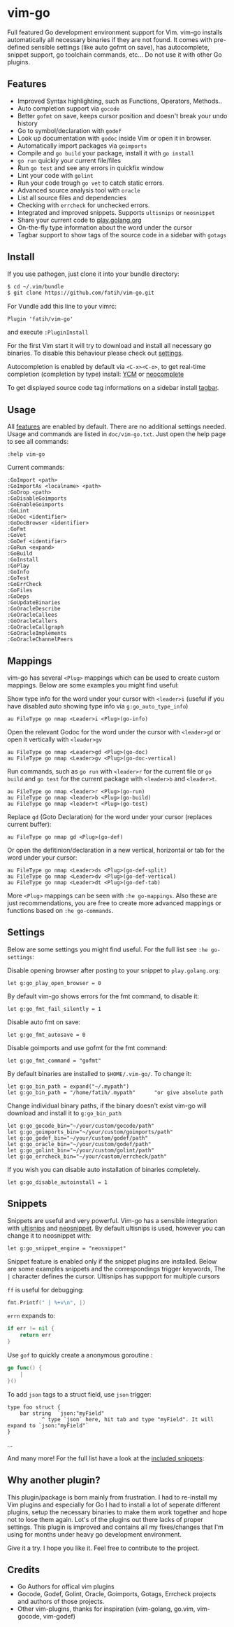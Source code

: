 # vim-go

Full featured Go development environment support for Vim. vim-go installs
automatically all necessary binaries if they are not found. It comes with
pre-defined sensible settings (like auto gofmt on save), has autocomplete,
snippet support, go toolchain commands, etc... Do not use it with other Go
plugins.


## Features

* Improved Syntax highlighting, such as Functions, Operators, Methods..
* Auto completion support via `gocode`
* Better `gofmt` on save, keeps cursor position and doesn't break your undo
  history
* Go to symbol/declaration with `godef`
* Look up documentation with `godoc` inside Vim or open it in browser.
* Automatically import packages via `goimports`
* Compile and `go build` your package, install it with `go install`
* `go run` quickly your current file/files
* Run `go test` and see any errors in quickfix window
* Lint your code with `golint`
* Run your code trough `go vet` to catch static errors.
* Advanced source analysis tool with `oracle`
* List all source files and dependencies
* Checking with `errcheck` for unchecked errors.
* Integrated and improved snippets. Supports `ultisnips` or `neosnippet`
* Share your current code to [play.golang.org](http://play.golang.org)
* On-the-fly type information about the word under the cursor
* Tagbar support to show tags of the source code in a sidebar with `gotags` 

## Install


If you use pathogen, just clone it into your bundle directory:

```bash
$ cd ~/.vim/bundle
$ git clone https://github.com/fatih/vim-go.git
```

For Vundle add this line to your vimrc:

```vimrc
Plugin 'fatih/vim-go'
```
and execute `:PluginInstall`


For the first Vim start it will try to download and install all necessary go
binaries. To disable this behaviour please check out
[settings](#settings).

Autocompletion is enabled by default via `<C-x><C-o>`, to get real-time
completion (completion by type) install:
[YCM](https://github.com/Valloric/YouCompleteMe) or
[neocomplete](https://github.com/Shougo/neocomplete.vim)

To get displayed source code tag informations on a sidebar install
[tagbar](https://github.com/majutsushi/tagbar).

## Usage

All [features](#features) are enabled by default. There are no additional
settings needed.  Usage and commands are listed in `doc/vim-go.txt`. Just open
the help page to see all commands:

    :help vim-go

Current commands:

```vimrc
:GoImport <path>
:GoImportAs <localname> <path>
:GoDrop <path>
:GoDisableGoimports
:GoEnableGoimports
:GoLint
:GoDoc <identifier>
:GoDocBrowser <identifier>
:GoFmt
:GoVet
:GoDef <identifier>
:GoRun <expand>
:GoBuild
:GoInstall
:GoPlay
:GoInfo
:GoTest
:GoErrCheck
:GoFiles
:GoDeps
:GoUpdateBinaries
:GoOracleDescribe
:GoOracleCallees
:GoOracleCallers
:GoOracleCallgraph
:GoOracleImplements
:GoOracleChannelPeers
```

## Mappings

vim-go has several `<Plug>` mappings which can be used to create custom
mappings. Below are some examples you might find useful:

Show type info for the word under your cursor with `<leader>i` (useful if you
have disabled auto showing type info via `g:go_auto_type_info`)

```vim
au FileType go nmap <Leader>i <Plug>(go-info)
```

Open the relevant Godoc for the word under the cursor with `<leader>gd` or open
it vertically with `<leader>gv`

```vim
au FileType go nmap <Leader>gd <Plug>(go-doc)
au FileType go nmap <Leader>gv <Plug>(go-doc-vertical)
```

Run commands, such as  `go run` with `<leader>r` for the current file or `go build` and `go test` for
the current package with `<leader>b` and `<leader>t`.

```vim
au FileType go nmap <leader>r <Plug>(go-run)
au FileType go nmap <leader>b <Plug>(go-build)
au FileType go nmap <leader>t <Plug>(go-test)
```

Replace `gd` (Goto Declaration) for the word under your cursor (replaces current buffer):

```vim
au FileType go nmap gd <Plug>(go-def)
```

Or open the defitinion/declaration in a new vertical, horizontal or tab for the
word under your cursor:

```vim
au FileType go nmap <Leader>ds <Plug>(go-def-split)
au FileType go nmap <Leader>dv <Plug>(go-def-vertical)
au FileType go nmap <Leader>dt <Plug>(go-def-tab)
```

More `<Plug>` mappings can be seen with `:he go-mappings`. Also these are just
recommendations, you are free to create more advanced mappings or functions
based on `:he go-commands`.

## Settings
Below are some settings you might find useful. For the full list see `:he go-settings`:

Disable opening browser after posting to your snippet to `play.golang.org`:

```vim
let g:go_play_open_browser = 0
```

By default vim-go shows errors for the fmt command, to disable it:

```vim
let g:go_fmt_fail_silently = 1
```

Disable auto fmt on save:

```vim
let g:go_fmt_autosave = 0
```

Disable goimports and use gofmt for the fmt command:

```vim
let g:go_fmt_command = "gofmt"
```

By default binaries are installed to `$HOME/.vim-go/`. To change it:

```vim
let g:go_bin_path = expand("~/.mypath")
let g:go_bin_path = "/home/fatih/.mypath"      "or give absolute path
```

Change individual binary paths, if the binary doesn't exist vim-go will
download and install it to `g:go_bin_path`

```vim
let g:go_gocode_bin="~/your/custom/gocode/path"
let g:go_goimports_bin="~/your/custom/goimports/path"
let g:go_godef_bin="~/your/custom/godef/path"
let g:go_oracle_bin="~/your/custom/godef/path"
let g:go_golint_bin="~/your/custom/golint/path"
let g:go_errcheck_bin="~/your/custom/errcheck/path"
```

If you wish you can disable auto installation of binaries completely.

```vim
let g:go_disable_autoinstall = 1
```

## Snippets

Snippets are useful and very powerful. Vim-go has a sensible integration with
[ultisnips](https://github.com/SirVer/ultisnips) and
[neosnippet](https://github.com/Shougo/neosnippet.vim). By default ultisnips is
used, however you can change it to neosnippet with:

```vim
let g:go_snippet_engine = "neosnippet"
```

Snippet feature is enabled only if the snippet plugins are installed.  Below are
some examples snippets and the correspondings trigger keywords, The `|`
character defines the cursor. Ultisnips has suppport for multiple cursors


`ff` is useful for debugging:

```go
fmt.Printf(" | %+v\n", |)
```

`errn` expands to:

```go
if err != nil {
    return err
}
```

Use `gof` to quickly create a anonymous goroutine :

```go
go func() {
    |
}()
```

To add `json` tags to a struct field, use `json` trigger:

```
type foo struct {
    bar string  `json:"myField"
           ^ type `json` here, hit tab and type "myField". It will expand to `json:"myField"`
}
```

...

And many more! For the full list have a look at the
[included snippets](https://github.com/fatih/vim-go/blob/master/gosnippets/):



## Why another plugin?

This plugin/package is born mainly from frustration. I had to re-install my Vim
plugins and especially for Go I had to install a lot of seperate different
plugins, setup the necessary binaries to make them work together and hope not
to lose them again. Lot's of the plugins out there lacks of proper settings.
This plugin is improved and contains all my fixes/changes that I'm using for
months under heavy go development environment.

Give it a try. I hope you like it. Feel free to contribute to the project.

## Credits

* Go Authors for offical vim plugins
* Gocode, Godef, Golint, Oracle, Goimports, Gotags, Errcheck projects and authors of those projects.
* Other vim-plugins, thanks for inspiration (vim-golang, go.vim, vim-gocode, vim-godef)

